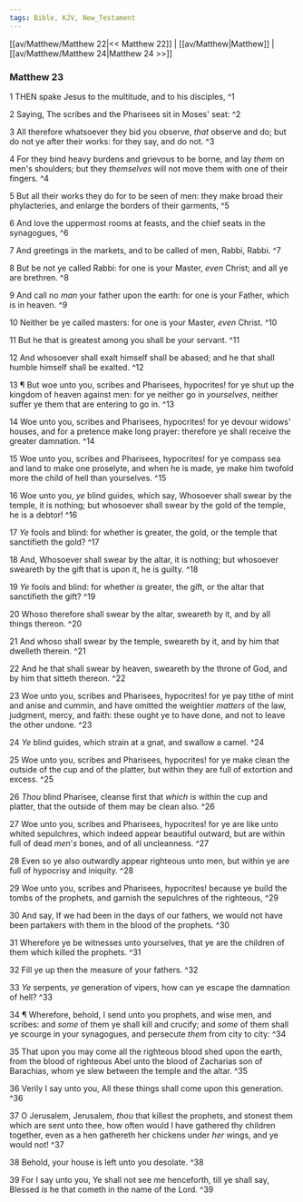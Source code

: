 ```yaml
---
tags: Bible, KJV, New_Testament
---
```


[[av/Matthew/Matthew 22|<< Matthew 22]] | [[av/Matthew|Matthew]] | [[av/Matthew/Matthew 24|Matthew 24 >>]]

### Matthew 23

1 THEN spake Jesus to the multitude, and to his disciples, ^1

2 Saying, The scribes and the Pharisees sit in Moses' seat: ^2

3 All therefore whatsoever they bid you observe, _that_ observe and do; but do not ye after their works: for they say, and do not. ^3

4 For they bind heavy burdens and grievous to be borne, and lay _them_ on men's shoulders; but they _themselves_ will not move them with one of their fingers. ^4

5 But all their works they do for to be seen of men: they make broad their phylacteries, and enlarge the borders of their garments, ^5

6 And love the uppermost rooms at feasts, and the chief seats in the synagogues, ^6

7 And greetings in the markets, and to be called of men, Rabbi, Rabbi. ^7

8 But be not ye called Rabbi: for one is your Master, _even_ Christ; and all ye are brethren. ^8

9 And call no _man_ your father upon the earth: for one is your Father, which is in heaven. ^9

10 Neither be ye called masters: for one is your Master, _even_ Christ. ^10

11 But he that is greatest among you shall be your servant. ^11

12 And whosoever shall exalt himself shall be abased; and he that shall humble himself shall be exalted. ^12

13 ¶ But woe unto you, scribes and Pharisees, hypocrites! for ye shut up the kingdom of heaven against men: for ye neither go in _yourselves_, neither suffer ye them that are entering to go in. ^13

14 Woe unto you, scribes and Pharisees, hypocrites! for ye devour widows' houses, and for a pretence make long prayer: therefore ye shall receive the greater damnation. ^14

15 Woe unto you, scribes and Pharisees, hypocrites! for ye compass sea and land to make one proselyte, and when he is made, ye make him twofold more the child of hell than yourselves. ^15

16 Woe unto you, _ye_ blind guides, which say, Whosoever shall swear by the temple, it is nothing; but whosoever shall swear by the gold of the temple, he is a debtor! ^16

17 _Ye_ fools and blind: for whether is greater, the gold, or the temple that sanctifieth the gold? ^17

18 And, Whosoever shall swear by the altar, it is nothing; but whosoever sweareth by the gift that is upon it, he is guilty. ^18

19 _Ye_ fools and blind: for whether _is_ greater, the gift, or the altar that sanctifieth the gift? ^19

20 Whoso therefore shall swear by the altar, sweareth by it, and by all things thereon. ^20

21 And whoso shall swear by the temple, sweareth by it, and by him that dwelleth therein. ^21

22 And he that shall swear by heaven, sweareth by the throne of God, and by him that sitteth thereon. ^22

23 Woe unto you, scribes and Pharisees, hypocrites! for ye pay tithe of mint and anise and cummin, and have omitted the weightier _matters_ of the law, judgment, mercy, and faith: these ought ye to have done, and not to leave the other undone. ^23

24 _Ye_ blind guides, which strain at a gnat, and swallow a camel. ^24

25 Woe unto you, scribes and Pharisees, hypocrites! for ye make clean the outside of the cup and of the platter, but within they are full of extortion and excess. ^25

26 _Thou_ blind Pharisee, cleanse first that _which_ _is_ within the cup and platter, that the outside of them may be clean also. ^26

27 Woe unto you, scribes and Pharisees, hypocrites! for ye are like unto whited sepulchres, which indeed appear beautiful outward, but are within full of dead _men_'_s_ bones, and of all uncleanness. ^27

28 Even so ye also outwardly appear righteous unto men, but within ye are full of hypocrisy and iniquity. ^28

29 Woe unto you, scribes and Pharisees, hypocrites! because ye build the tombs of the prophets, and garnish the sepulchres of the righteous, ^29

30 And say, If we had been in the days of our fathers, we would not have been partakers with them in the blood of the prophets. ^30

31 Wherefore ye be witnesses unto yourselves, that ye are the children of them which killed the prophets. ^31

32 Fill ye up then the measure of your fathers. ^32

33 _Ye_ serpents, _ye_ generation of vipers, how can ye escape the damnation of hell? ^33

34 ¶ Wherefore, behold, I send unto you prophets, and wise men, and scribes: and _some_ of them ye shall kill and crucify; and _some_ of them shall ye scourge in your synagogues, and persecute _them_ from city to city: ^34

35 That upon you may come all the righteous blood shed upon the earth, from the blood of righteous Abel unto the blood of Zacharias son of Barachias, whom ye slew between the temple and the altar. ^35

36 Verily I say unto you, All these things shall come upon this generation. ^36

37 O Jerusalem, Jerusalem, _thou_ that killest the prophets, and stonest them which are sent unto thee, how often would I have gathered thy children together, even as a hen gathereth her chickens under _her_ wings, and ye would not! ^37

38 Behold, your house is left unto you desolate. ^38

39 For I say unto you, Ye shall not see me henceforth, till ye shall say, Blessed _is_ he that cometh in the name of the Lord. ^39
